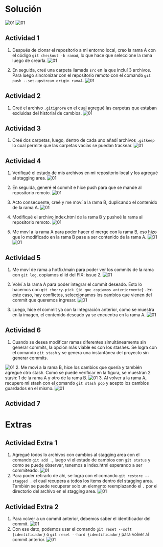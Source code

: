 # Solución

![01](./images/01.png)
![01](./images/03.png)

## Actividad 1

1.  Después de clonar el repositorio a mi entorno local, creo la rama A con el código `git checkout -b ramaA`, lo que hace que seleccione la rama luego de crearla.
    ![01](./images/04.png)

2.  En seguida, creé una carpeta llamada `src` en la que incluí 3 archivos. Para luego sincronizar con el repositorio remoto con el comando `git push --set-upstream origin ramaA`.
    ![01](./images/05.png)

## Actividad 2

1.  Creé el archivo `.gitignore` en el cual agregué las carpetas que estaban excluidas del historial de cambios.
    ![01](./images/06.png)

## Actividad 3

1.  Creé dos carpetas, luego, dentro de cada uno añadí archivos `.gitkeep` lo cual permite que las carpetas vacías se puedan trackear.
    ![01](./images/07.png)

## Actividad 4

1.  Verifiqué el estado de mis archivos en mi repositorio local y los agregué al stagging area.
    ![01](./images/08.png)

2.  En seguida, generé el commit e hice push para que se mande al repositorio remoto.
    ![01](./images/09.png)

3.  Acto consecuente, creé y me moví a la rama B, duplicando el contenido de la rama A.
    ![01](./images/10.png)
4.  Modifiqué el archivo index.html de la rama B y pusheé la rama al repositorio remoto.
    ![01](./images/11.png)

5.  Me moví a la rama A para poder hacer el merge con la rama B, eso hizo que lo modificado en la rama B pase a ser contenido de la rama A.
    ![01](./images/12.png)
    ![01](./images/13.png)

## Actividad 5

1. Me moví de rama a hotfix/main para poder ver los commits de la rama con `git log`, copiamos el id del FIX: issue 2.
   ![01](./images/14.png)
2. Volví a la rama A para poder integrar el commit deseado. Esto lo hacemos con `git cherry-pick {id que copiamos anteriormente}` . En este caso, hay conflictos, seleccionamos los cambios que vienen del commit que queremos ingresar.
   ![01](./images/15.png)

3. Luego, hice el commit ya con la integración anterior, como se muestra en la imagen, el contenido deseado ya se encuentra en la rama A.
   ![01](./images/16.png)

## Actividad 6
1. Cuando se desea modificar ramas diferentes simultáneamente sin generar commits, la opción más viable es con los stashes. Se logra con el comando `git stash` y se genera una instantánea del proyecto sin generar commits.

![01](./images/17.png)
2. Me moví a la rama B, hice los cambios que quería y también agregué otro stash. Como se puede verificar en la figura, se muestran 2 stash: 1 de la rama A y otro de la rama B.
![01](./images/18.png)
3. Al volver a la rama A, recupero mi stash con el comando `git stash pop` y acepto los cambios guardados en el mismo.
![01](./images/19.png)

## Actividad 7

# Extras

## Actividad Extra 1
1. Agregué todos lo archivos con cambios al stagging area con el comando `git add .`, luego vi el estado de cambios con `git status` y como se puede observar, tenemos a index.html esperando a ser commiteado.
![01](./images/20.png)
2. Para poder retirarlo de ahí, se logra con el comando `git restore --stagged .` el cual recupera a todos los items dentro del stagging area. También se puede recuperar solo un elemento reemplazando el `.` por el directorio del archivo en el stagging area.
![01](./images/21.png)

## Actividad Extra 2
1. Para volver a un commit anterior, debemos saber el identificador del commit.
![01](./images/22.png)
2. Con ese dato, podemos usar el comando `git reset --soft {identificador}` o `git reset --hard {identificador}` para volver al commit anterior.
![01](./images/23.png)
